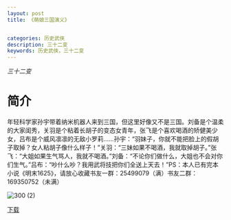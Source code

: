 ```yaml
---
layout: post
title: 《萌娘三国演义》


categories: 历史武侠
description: 三十二变
keywords: 历史武侠，三十二变
---
```


*三十二变*

# 简介

年轻科学家孙宇带着纳米机器人来到三国，但这里好像又不是三国。刘备是个温柔的大家闺秀，关羽是个粘着长胡子的变态女青年，张飞是个喜欢喝酒的矫健美少女，吕布是个威风凛凛的无敌小罗莉……孙宇：“羽妹子，你就不能把脸上的假胡子取掉？女人粘胡子像什么样子！”关羽：“三妹如果不喝酒，我就取掉胡子。”张飞：“大姐如果生气骂人，我就不喝酒。”刘备：“不论你们做什么，大姐也不会对你们生气。”吕布：“吵什么吵？我用武将技把你们全送上天去！”PS：本人已有完本小说《明末1625》，请放心收藏书友一群：25499079（满）书友二群：169350752（未满）

![300 (2)](http://tvax3.sinaimg.cn/large/008dGP0Fgy1gtx0em0mxrj304605kq31.jpg)

[下载](https://link.jscdn.cn/1drv/aHR0cHM6Ly8xZHJ2Lm1zL3QvcyFBaGU2R2dNWmVFb2poRXNVU3pXUWlNQmg2a0ZKP2U9UGFpZWFm.txt)

